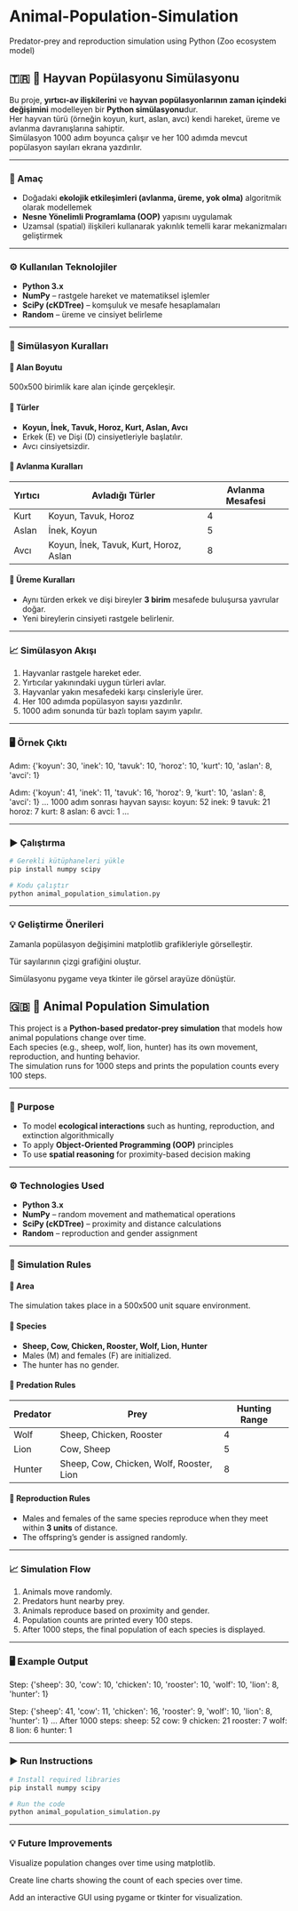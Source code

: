 # Animal-Population-Simulation
Predator-prey and reproduction simulation using Python (Zoo ecosystem model)



## 🇹🇷 🐾 Hayvan Popülasyonu Simülasyonu

Bu proje, **yırtıcı-av ilişkilerini** ve **hayvan popülasyonlarının zaman içindeki değişimini** modelleyen bir **Python simülasyonu**dur.  
Her hayvan türü (örneğin koyun, kurt, aslan, avcı) kendi hareket, üreme ve avlanma davranışlarına sahiptir.  
Simülasyon 1000 adım boyunca çalışır ve her 100 adımda mevcut popülasyon sayıları ekrana yazdırılır.

---

### 🎯 Amaç
- Doğadaki **ekolojik etkileşimleri (avlanma, üreme, yok olma)** algoritmik olarak modellemek  
- **Nesne Yönelimli Programlama (OOP)** yapısını uygulamak  
- Uzamsal (spatial) ilişkileri kullanarak yakınlık temelli karar mekanizmaları geliştirmek  

---

### ⚙️ Kullanılan Teknolojiler
- **Python 3.x**
- **NumPy** – rastgele hareket ve matematiksel işlemler  
- **SciPy (cKDTree)** – komşuluk ve mesafe hesaplamaları  
- **Random** – üreme ve cinsiyet belirleme  

---

### 🧠 Simülasyon Kuralları

#### 🔹 Alan Boyutu
500x500 birimlik kare alan içinde gerçekleşir.  

#### 🔹 Türler
- **Koyun, İnek, Tavuk, Horoz, Kurt, Aslan, Avcı**  
- Erkek (E) ve Dişi (D) cinsiyetleriyle başlatılır.  
- Avcı cinsiyetsizdir.  

#### 🔹 Avlanma Kuralları
| Yırtıcı | Avladığı Türler | Avlanma Mesafesi |
|----------|------------------|------------------|
| Kurt | Koyun, Tavuk, Horoz | 4 |
| Aslan | İnek, Koyun | 5 |
| Avcı | Koyun, İnek, Tavuk, Kurt, Horoz, Aslan | 8 |

#### 🔹 Üreme Kuralları
- Aynı türden erkek ve dişi bireyler **3 birim** mesafede buluşursa yavrular doğar.  
- Yeni bireylerin cinsiyeti rastgele belirlenir.

---

### 📈 Simülasyon Akışı
1. Hayvanlar rastgele hareket eder.  
2. Yırtıcılar yakınındaki uygun türleri avlar.  
3. Hayvanlar yakın mesafedeki karşı cinsleriyle ürer.  
4. Her 100 adımda popülasyon sayısı yazdırılır.  
5. 1000 adım sonunda tür bazlı toplam sayım yapılır.  

---

### 🖥️ Örnek Çıktı
Adım: {'koyun': 30, 'inek': 10, 'tavuk': 10, 'horoz': 10, 'kurt': 10, 'aslan': 8, 'avci': 1}

Adım: {'koyun': 41, 'inek': 11, 'tavuk': 16, 'horoz': 9, 'kurt': 10, 'aslan': 8, 'avci': 1}
...
1000 adım sonrası hayvan sayısı:
koyun: 52
inek: 9
tavuk: 21
horoz: 7
kurt: 8
aslan: 6
avci: 1
...


---

### ▶️ Çalıştırma
```bash
# Gerekli kütüphaneleri yükle
pip install numpy scipy

# Kodu çalıştır
python animal_population_simulation.py
```
---

### 💡 Geliştirme Önerileri

Zamanla popülasyon değişimini matplotlib grafikleriyle görselleştir.

Tür sayılarının çizgi grafiğini oluştur.

Simülasyonu pygame veya tkinter ile görsel arayüze dönüştür.



## 🇬🇧 🐾 Animal Population Simulation

This project is a **Python-based predator-prey simulation** that models how animal populations change over time.  
Each species (e.g., sheep, wolf, lion, hunter) has its own movement, reproduction, and hunting behavior.  
The simulation runs for 1000 steps and prints the population counts every 100 steps.

---

### 🎯 Purpose
- To model **ecological interactions** such as hunting, reproduction, and extinction algorithmically  
- To apply **Object-Oriented Programming (OOP)** principles  
- To use **spatial reasoning** for proximity-based decision making  

---

### ⚙️ Technologies Used
- **Python 3.x**
- **NumPy** – random movement and mathematical operations  
- **SciPy (cKDTree)** – proximity and distance calculations  
- **Random** – reproduction and gender assignment  

---

### 🧠 Simulation Rules

#### 🔹 Area
The simulation takes place in a 500x500 unit square environment.  

#### 🔹 Species
- **Sheep, Cow, Chicken, Rooster, Wolf, Lion, Hunter**  
- Males (M) and females (F) are initialized.  
- The hunter has no gender.  

#### 🔹 Predation Rules
| Predator | Prey | Hunting Range |
|-----------|------|----------------|
| Wolf | Sheep, Chicken, Rooster | 4 |
| Lion | Cow, Sheep | 5 |
| Hunter | Sheep, Cow, Chicken, Wolf, Rooster, Lion | 8 |

#### 🔹 Reproduction Rules
- Males and females of the same species reproduce when they meet within **3 units** of distance.  
- The offspring’s gender is assigned randomly.

---

### 📈 Simulation Flow
1. Animals move randomly.  
2. Predators hunt nearby prey.  
3. Animals reproduce based on proximity and gender.  
4. Population counts are printed every 100 steps.  
5. After 1000 steps, the final population of each species is displayed.  

---

### 🖥️ Example Output
Step: {'sheep': 30, 'cow': 10, 'chicken': 10, 'rooster': 10, 'wolf': 10, 'lion': 8, 'hunter': 1}

Step: {'sheep': 41, 'cow': 11, 'chicken': 16, 'rooster': 9, 'wolf': 10, 'lion': 8, 'hunter': 1}
...
After 1000 steps:
sheep: 52
cow: 9
chicken: 21
rooster: 7
wolf: 8
lion: 6
hunter: 1


---

### ▶️ Run Instructions
```bash
# Install required libraries
pip install numpy scipy

# Run the code
python animal_population_simulation.py
```
---

### 💡 Future Improvements

Visualize population changes over time using matplotlib.

Create line charts showing the count of each species over time.

Add an interactive GUI using pygame or tkinter for visualization.

